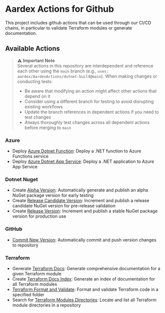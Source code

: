 # Aardex Actions for Github

This project includes github actions that can be used through our CI/CD chains, in particular to validate Terraform modules or generate documentation.

## Available Actions

> ⚠️ **Important Note**  
> Several actions in this repository are interdependent and reference each other using the `main` branch (e.g., `uses: aardex/AardexActions/dotnet-build@main`). When making changes or conducting tests:
> - Be aware that modifying an action might affect other actions that depend on it
> - Consider using a different branch for testing to avoid disrupting existing workflows
> - Update the branch references in dependent actions if you need to test changes
> - Always thoroughly test changes across all dependent actions before merging to `main`

### Azure
- Deploy [Azure Dotnet Function](./azure-dotnet-function-deploy/README.md): Deploy a .NET function to Azure Functions service
- Deploy [Azure Dotnet App Service](./azure-dotnet-app-service-deploy/README.md): Deploy a .NET application to Azure App Service

### Dotnet Nuget
- Create [Alpha Version](./nuget-publish-alpha/README.md): Automatically generate and publish an alpha NuGet package version for early testing
- Create [Release Candidate Version](./nuget-publish-release-candidate/README.md): Increment and publish a release candidate NuGet version for pre-release validation
- Create [Release Version](./nuget-publish-release/README.md): Increment and publish a stable NuGet package version for production use

### GitHub
- [Commit New Version](./commit-version-changes/README.md): Automatically commit and push version changes to repository

### Terraform
- Generate [Terraform Docs](./terraform-docs/README.md): Generate comprehensive documentation for a given Terraform module
- Create [Terraform Docs Index](./terraform-docs-index/README.md): Generate an index of documentation for all Terraform modules
- [Terraform Format and Validate](./terraform-format-validate/README.md): Format and validate Terraform code in a specified folder
- Search for [Terraform Modules Directories](./terraform-format-validate/README.md): Locate and list all Terraform module directories in a repository